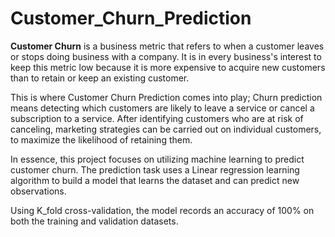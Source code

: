 # Customer_Churn_Prediction  

**Customer Churn** is a business metric that refers to when a customer leaves or stops doing business with a company. It is in every business's interest to keep this metric low because it is more expensive to acquire new customers than to retain or keep an existing customer. 

This is where Customer Churn Prediction comes into play; Churn prediction means detecting which customers are likely to leave a service or cancel a subscription to a service. After identifying customers who are at risk of canceling, marketing strategies can be carried out on individual customers, to maximize the likelihood of retaining them.

In essence, this project focuses on utilizing machine learning to predict customer churn. The prediction task uses a Linear regression learning algorithm to build a model that learns the dataset and can predict new observations.

Using K_fold cross-validation, the model records an accuracy of 100% on both the training and validation datasets. 

